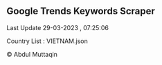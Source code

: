 

## Google Trends Keywords Scraper 
 
Last Update 29-03-2023 , 07:25:06

Country List :
VIETNAM.json



© Abdul Muttaqin 
